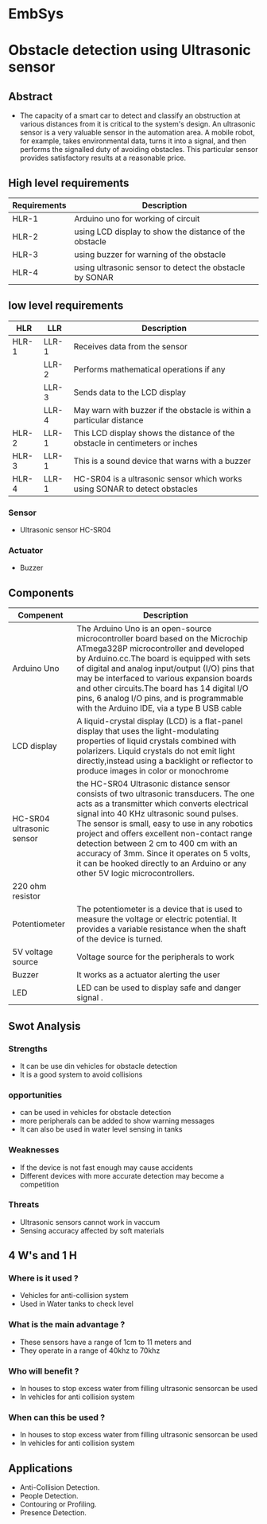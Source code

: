 # EmbSys

# Obstacle detection using Ultrasonic sensor

## Abstract

* The capacity of a smart car to detect and classify an obstruction at various distances from it is critical to the system's design. An ultrasonic sensor is a very valuable sensor in the automation area. A mobile robot, for example, takes environmental data, turns it into a signal, and then performs the signalled duty of avoiding obstacles. This particular sensor provides satisfactory results at a reasonable price.

## High level requirements

| Requirements | Description |
| ----- | --------------------------- |
| HLR-1 | Arduino uno for working of circuit |
| HLR-2 | using LCD display to show the distance of the obstacle |
| HLR-3 | using buzzer for warning of the obstacle |
| HLR-4 | using  ultrasonic sensor to detect the obstacle by SONAR |


## low level requirements
| HLR | LLR | Description |
| --- | --- | ----------- |
| HLR-1 | LLR-1 | Receives data from the sensor |
|       | LLR-2 | Performs mathematical operations if any |
|       | LLR-3 | Sends data to the LCD display |
|       | LLR-4 | May warn with buzzer if the obstacle is within a particular distance |
| HLR-2 | LLR-1 | This LCD display shows the distance of the obstacle in centimeters or inches |
| HLR-3 | LLR-1 | This is a sound device that warns with a buzzer |
| HLR-4 | LLR-1 | HC-SR04 is a ultrasonic sensor which works using SONAR to detect obstacles |


### Sensor 

* Ultrasonic sensor HC-SR04

### Actuator

* Buzzer

## Components

| Compenent | Description |
| --------- | ----------- |
| Arduino Uno | The Arduino Uno is an open-source microcontroller board based on the Microchip ATmega328P microcontroller and developed by Arduino.cc.The board is equipped with sets of digital and analog input/output (I/O) pins that may be interfaced to various expansion boards and other circuits.The board has 14 digital I/O pins, 6 analog I/O pins, and is programmable with the Arduino IDE, via a type B USB cable |
| LCD display | A liquid-crystal display (LCD) is a flat-panel display that uses the light-modulating properties of liquid crystals combined with polarizers. Liquid crystals do not emit light directly,instead using a backlight or reflector to produce images in color or monochrome |
| HC-SR04 ultrasonic sensor |  the HC-SR04 Ultrasonic distance sensor consists of two ultrasonic transducers. The one acts as a transmitter which converts electrical signal into 40 KHz ultrasonic sound pulses. The sensor is small, easy to use in any robotics project and offers excellent non-contact range detection between 2 cm to 400 cm with an accuracy of 3mm. Since it operates on 5 volts, it can be hooked directly to an Arduino or any other 5V logic microcontrollers. |
| 220 ohm resistor |  | 
| Potentiometer | The potentiometer is a device that is used to measure the voltage or electric potential. It provides a variable resistance when the shaft of the device is turned. |
| 5V voltage source | Voltage source for the peripherals to work |
| Buzzer | It works as a actuator alerting the user |
| LED | LED can be used to display safe and danger signal .|

## Swot Analysis

### Strengths 

* It can be use din vehicles for obstacle detection
* It is a good system to avoid collisions

### opportunities

* can be used in vehicles for obstacle detection
* more peripherals can be added to show warning messages
* It can also be used in water level sensing in tanks

### Weaknesses

* If the device is not fast enough may cause accidents
* Different devices with more accurate detection may become a competition

### Threats

* Ultrasonic sensors cannot work in vaccum
* Sensing accuracy affected by soft materials

## 4 W's and 1 H

### Where is it used ?

* Vehicles for anti-collision system
* Used in Water tanks to check level

### What is the main advantage ?

* These sensors have a range of 1cm to 11 meters and
* They operate in a range of 40khz to 70khz

### Who will benefit ?

* In houses to stop excess water from filling ultrasonic sensorcan be used
* In vehicles for anti collision system 

### When can this be used ?

* In houses to stop excess water from filling ultrasonic sensorcan be used
* In vehicles for anti collision system 


## Applications

* Anti-Collision Detection.
* People Detection.
* Contouring or Profiling.
* Presence Detection.



